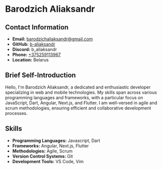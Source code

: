 # Barodzich Aliaksandr

## Contact Information
- **Email:** barodzichaliaksandr@gmail.com
- **GitHub:** [b-aliaksandr](https://github.com/b-aliaksandr)
- **Discord:** b_aliaksandr
- **Phone:** [+375259113967](tel:+375259113967)
- **Location:** Belarus

## Brief Self-Introduction

Hello, I'm Barodzich Aliaksandr, a dedicated and enthusiastic developer specializing in web and mobile technologies. My skills span across various programming languages and frameworks, with a particular focus on JavaScript, Dart, Angular, Next.js, and Flutter. I am well-versed in agile and scrum methodologies, ensuring efficient and collaborative development processes.

## Skills
- **Programming Languages:** Javascript, Dart
- **Frameworks:** Angular, Next.js, Flutter
- **Methodologies:** Agile, Scrum
- **Version Control Systems:** Git
- **Development Tools:** VS Code, Vim
